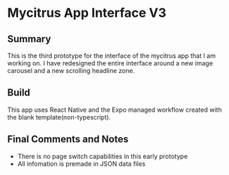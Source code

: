 # Mycitrus App Interface V3

## Summary

This is the third prototype for the interface of the mycitrus app that I am working on. I have redesigned the entire interface around a new image carousel and a new scrolling headline zone.

## Build

This app uses React Native and the Expo managed workflow created with the blank template(non-typescript).

## Final Comments and Notes

- There is no page switch capabilities in this early prototype
- All infomation is premade in JSON data files
